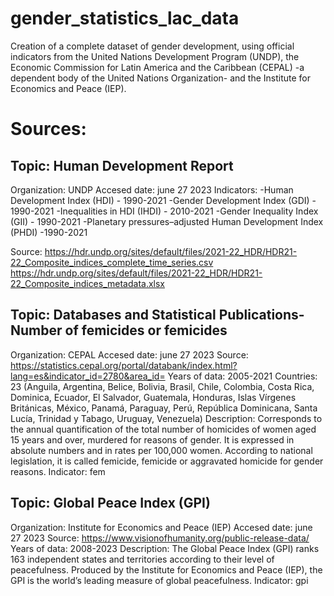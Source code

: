 # gender_statistics_lac_data
Creation of a complete dataset of gender development, using official indicators from the United Nations Development Program (UNDP), the Economic Commission for Latin America and the Caribbean (CEPAL) -a dependent body of the United Nations Organization- and the Institute for Economics and Peace (IEP).

# Sources:

## Topic: Human Development Report

Organization: UNDP 
Accesed date: june 27 2023 
Indicators: 
-Human Development Index (HDI) - 1990-2021 
-Gender Development Index (GDI) - 1990-2021 
-Inequalities in HDI (IHDI) - 2010-2021 
-Gender Inequality Index (GII) - 1990-2021 
-Planetary pressures–adjusted Human Development Index (PHDI) -1990-2021

Source: 
https://hdr.undp.org/sites/default/files/2021-22_HDR/HDR21-22_Composite_indices_complete_time_series.csv 
https://hdr.undp.org/sites/default/files/2021-22_HDR/HDR21-22_Composite_indices_metadata.xlsx

## Topic: Databases and Statistical Publications-Number of femicides or femicides

Organization: CEPAL 
Accesed date: june 27 2023 
Source: https://statistics.cepal.org/portal/databank/index.html?lang=es&indicator_id=2780&area_id= 
Years of data: 2005-2021 
Countries: 23 (Anguila, Argentina, Belice, Bolivia, Brasil, Chile, Colombia, Costa Rica, Dominica, Ecuador, El Salvador, Guatemala, Honduras, Islas Vírgenes Británicas, México, Panamá, Paraguay, Perú, República Dominicana, Santa Lucía, Trinidad y Tabago, Uruguay, Venezuela)
Description: Corresponds to the annual quantification of the total number of homicides of women aged 15 years and over, murdered for reasons of gender. It is expressed in absolute numbers and in rates per 100,000 women. According to national legislation, it is called femicide, femicide or aggravated homicide for gender reasons. 
Indicator: fem

## Topic: Global Peace Index (GPI)

Organization: Institute for Economics and Peace (IEP) 
Accesed date: june 27 2023 
Source: https://www.visionofhumanity.org/public-release-data/ 
Years of data: 2008-2023 
Description: The Global Peace Index (GPI) ranks 163 independent states and territories according to their level of peacefulness. Produced by the Institute for Economics and Peace (IEP), the GPI is the world’s leading measure of global peacefulness. 
Indicator: gpi
